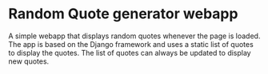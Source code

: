 # Random Quote generator webapp

A simple webapp that displays random quotes whenever the page is loaded.  
The app is based on the Django framework and uses a static list of quotes to display the quotes. The list of quotes can always be updated to display new quotes.
